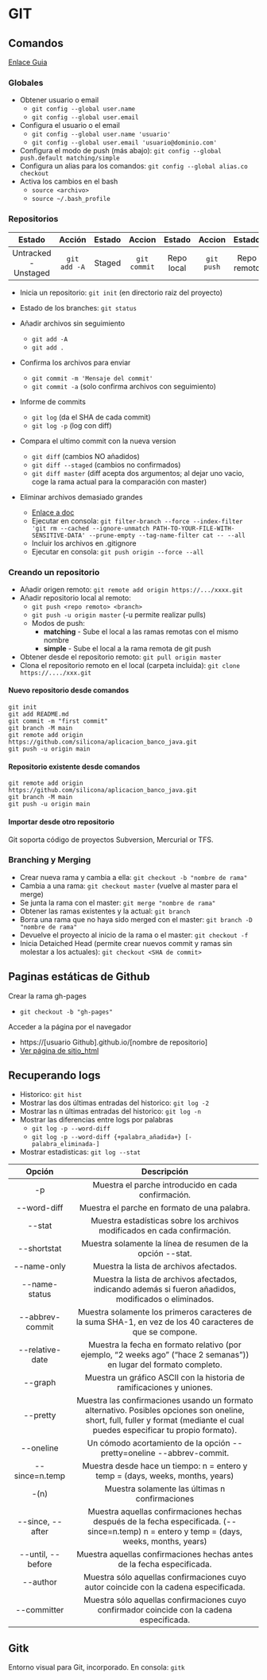 # GIT

## Comandos

  [Enlace Guia](https://git-scm.com/book/es/v1/Fundamentos-de-Git-Deshaciendo-cosas)

### Globales

  - Obtener usuario o email
    - `git config --global user.name`
    - `git config --global user.email`
  - Configura el usuario o el email
    - `git config --global user.name 'usuario'`
    - `git config --global user.email 'usuario@dominio.com'`
  - Configura el modo de push (más abajo): `git config --global push.default matching/simple`
  - Configura un alias para los comandos: `git config --global alias.co checkout`
  - Activa los cambios en el bash
    - `source <archivo>`
    - `source ~/.bash_profile`

### Repositorios

  | Estado								| Acción				| Estado		| Accion 				| Estado 			| Accion 		| Estado 				|
  |:---------------------:|:-------------:|:---------:|:-------------:|:-----------:|:---------:|:-------------:|
  | Untracked - Unstaged	| `git add -A`	| Staged 		| `git commit`	| Repo local	| `git push`| Repo remoto		|

  - Inicia un repositorio: `git init` (en directorio raiz del proyecto)
  - Estado de los branches: `git status`
  - Añadir archivos sin seguimiento
    - `git add -A`
    - `git add .`
  - Confirma los archivos para enviar
    - `git commit -m 'Mensaje del commit'`
    - `git commit -a` (solo confirma archivos con seguimiento)

  - Informe de commits
    - `git log` (da el SHA de cada commit)
    - `git log -p` (log con diff)

  - Compara el ultimo commit con la nueva version
    - `git diff` (cambios NO añadidos)
    - `git diff --staged` (cambios no confirmados)
    - `git diff master` (diff acepta dos argumentos; al dejar uno vacio, coge la rama actual para la comparación con master)

  - Eliminar archivos demasiado grandes
    - [Enlace a doc](https://help.github.com/articles/removing-sensitive-data-from-a-repository/)
    - Ejecutar en consola: `git filter-branch --force --index-filter 'git rm --cached --ignore-unmatch PATH-TO-YOUR-FILE-WITH-SENSITIVE-DATA' --prune-empty --tag-name-filter cat -- --all`
    - Incluir los archivos en .gitignore
    - Ejecutar en consola: `git push origin --force --all`

### Creando un repositorio

  - Añadir origen remoto: `git remote add origin https://.../xxxx.git`
  - Añadir repositorio local al remoto:
    - `git push <repo remoto> <branch>`
    - `git push -u origin master` (-u permite realizar pulls)
    - Modos de push:
      * **matching** - Sube el local a las ramas remotas con el mismo nombre
      * **simple** - Sube el local a la rama remota de git push
  - Obtener desde el repositorio remoto: `git pull origin master`
  - Clona el repositorio remoto en el local (carpeta incluida): `git clone https://..../xxx.git`

#### Nuevo repositorio desde comandos

    git init
    git add README.md
    git commit -m "first commit"
    git branch -M main
    git remote add origin https://github.com/silicona/aplicacion_banco_java.git
    git push -u origin main

#### Repositorio existente desde comandos

    git remote add origin https://github.com/silicona/aplicacion_banco_java.git
    git branch -M main
    git push -u origin main

#### Importar desde otro repositorio

Git soporta código de proyectos Subversion, Mercurial or TFS.

### Branching y Merging

  - Crear nueva rama y cambia a ella: `git checkout -b "nombre de rama"`
  - Cambia a una rama: `git checkout master` (vuelve al master para el merge)
  - Se junta la rama con el master: `git merge "nombre de rama"`
  - Obtener las ramas existentes y la actual: `git branch`
  - Borra una rama que no haya sido merged con el master: `git branch -D "nombre de rama"`
  - Devuelve el proyecto al inicio de la rama o el master: `git checkout -f`
  - Inicia Detaiched Head (permite crear nuevos commit y ramas sin molestar a los actuales): `git checkout <SHA de commit>`

## Paginas estáticas de Github

Crear la rama gh-pages
  - `git checkout -b "gh-pages"`

Acceder a la página por el navegador
  - https://[usuario Github].github.io/[nombre de repositorio]
  - [Ver página de sitio_html](https://silicona.github.io/sitio_html/)

## Recuperando logs

  - Historico: `git hist`
  - Mostrar las dos últimas entradas del historico: `git log -2`
  - Mostrar las n últimas entradas del historico: `git log -n`
  - Mostrar las diferencias entre logs por palabras
    - `git log -p --word-diff`
    - `git log -p --word-diff {+palabra_añadida+} [-palabra_eliminada-]`
  - Mostrar estadisticas: `git log --stat`


  | Opción        | Descripción |
  |:-------------:|:-----------:|
  | -p            | Muestra el parche introducido en cada confirmación. |
  | --word-diff   | Muestra el parche en formato de una palabra. |
  | --stat        | Muestra estadísticas sobre los archivos modificados en cada confirmación. |
  | --shortstat   | Muestra solamente la línea de resumen de la opción --stat. |
  | --name-only   | Muestra la lista de archivos afectados. |
  | --name-status | Muestra la lista de archivos afectados, indicando además si fueron añadidos, modificados o eliminados. |
  | --abbrev-commit | Muestra solamente los primeros caracteres de la suma SHA-1, en vez de los 40 caracteres de que se compone. |
  | --relative-date | Muestra la fecha en formato relativo (por ejemplo, “2 weeks ago” (“hace 2 semanas”)) en lugar del formato completo. |
  | --graph       | Muestra un gráfico ASCII con la historia de ramificaciones y uniones. |
  | --pretty      | Muestra las confirmaciones usando un formato alternativo. Posibles opciones son oneline, short, full, fuller y format (mediante el cual puedes especificar tu propio formato). |
  | --oneline     | Un cómodo acortamiento de la opción --pretty=oneline --abbrev-commit. |
  | --since=n.temp | Muestra desde hace un tiempo: n = entero y temp = (days, weeks, months, years) |
  | -(n)          | Muestra solamente las últimas n confirmaciones |
  | --since, --after  | Muestra aquellas confirmaciones hechas después de la fecha especificada. (--since=n.temp) n = entero y temp = (days, weeks, months, years) |
  | --until, --before | Muestra aquellas confirmaciones hechas antes de la fecha especificada. |
  | --author      | Muestra sólo aquellas confirmaciones cuyo autor coincide con la cadena especificada. |
  | --committer   | Muestra sólo aquellas confirmaciones cuyo confirmador coincide con la cadena especificada. |


## Gitk

Entorno visual para Git, incorporado. En consola: `gitk`


















